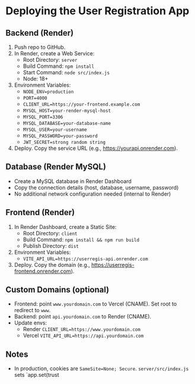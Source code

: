 # Deploying the User Registration App

## Backend (Render)
1. Push repo to GitHub.
2. In Render, create a Web Service:
   - Root Directory: `server`
   - Build Command: `npm install`
   - Start Command: `node src/index.js`
   - Node: 18+
3. Environment Variables:
   - `NODE_ENV=production`
   - `PORT=4000`
   - `CLIENT_URL=https://your-frontend.example.com`
   - `MYSQL_HOST=your-render-mysql-host`
   - `MYSQL_PORT=3306`
   - `MYSQL_DATABASE=your-database-name`
   - `MYSQL_USER=your-username`
   - `MYSQL_PASSWORD=your-password`
   - `JWT_SECRET=strong random string`
4. Deploy. Copy the service URL (e.g., https://yourapi.onrender.com).

## Database (Render MySQL)
- Create a MySQL database in Render Dashboard
- Copy the connection details (host, database, username, password)
- No additional network configuration needed (internal to Render)

## Frontend (Render)
1. In Render Dashboard, create a Static Site:
   - Root Directory: `client`
   - Build Command: `npm install && npm run build`
   - Publish Directory: `dist`
2. Environment Variables:
   - `VITE_API_URL=https://userregis-api.onrender.com`
3. Deploy. Copy the domain (e.g., https://userregis-frontend.onrender.com).

## Custom Domains (optional)
- Frontend: point `www.yourdomain.com` to Vercel (CNAME). Set root to redirect to `www`.
- Backend: point `api.yourdomain.com` to Render (CNAME).
- Update envs:
  - Render `CLIENT_URL=https://www.yourdomain.com`
  - Vercel `VITE_API_URL=https://api.yourdomain.com`

## Notes
- In production, cookies are `SameSite=None; Secure`. `server/src/index.js` sets `app.set(trust
